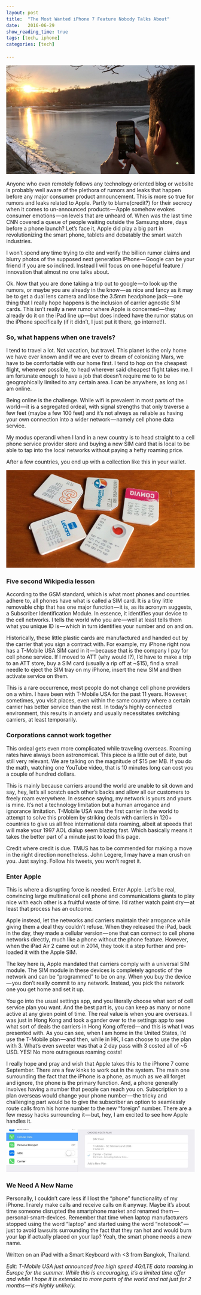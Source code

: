 ```yaml
---
layout:	post
title:	"The Most Wanted iPhone 7 Feature Nobody Talks About"
date:	2016-06-29
show_reading_time: true
tags: [tech, iphone]
categories: [tech]

---
```


![](/img/1*cwo1ebj2Ne4Crj0XzwpAWA.jpeg)

Anyone who even remotely follows any technology oriented blog or website is probably well aware of the plethora of rumors and leaks that happen before any major consumer product announcement. This is more so true for rumors and leaks related to Apple. Partly to blame(credit?) for their secrecy when it comes to un-announced products — Apple somehow evokes consumer emotions — on levels that are unheard of. When was the last time CNN covered a queue of people waiting outside the Samsung store, days before a phone launch? Let’s face it, Apple did play a big part in revolutionizing the smart phone, tablets and debatably the smart watch industries.

I won’t spend any time trying to cite and verify the billion rumor claims and blurry photos of the supposed next generation iPhone — Google can be your friend if you are so inclined. Instead I will focus on one hopeful feature / innovation that almost no one talks about.

Ok. Now that you are done taking a trip out to google — to look up the rumors, or maybe you are already in the know — as nice and fancy as it may be to get a dual lens camera and lose the 3.5mm headphone jack — one thing that I really hope happens is the inclusion of carrier agnostic SIM cards. This isn’t really a new rumor where Apple is concerned — they already do it on the iPad line up — but does indeed have the rumor status on the iPhone specifically (if it didn’t, I just put it there, go internet!).

### **So, what happens when one travels?**

I tend to travel a lot. Not vacation, but travel. This planet is the only home we have ever known and if we are ever to dream of colonizing Mars, we have to be comfortable with our home first. I tend to hop on the cheapest flight, whenever possible, to head wherever said cheapest flight takes me. I am fortunate enough to have a job that doesn’t require me to to be geographically limited to any certain area. I can be anywhere, as long as I am online.

Being online is the challenge. While wifi is prevalent in most parts of the world — it is a segregated ordeal, with signal strengths that only traverse a few feet (maybe a few 100 feet) and it’s not always as reliable as having your own connection into a wider network — namely cell phone data service.

My modus operandi when I land in a new country is to head straight to a cell phone service provider store and buying a new SIM card that is local to be able to tap into the local networks without paying a hefty roaming price.

After a few countries, you end up with a collection like this in your wallet.

![](/img/1*DXwVld0kkqFswSE9IjFyXg.jpeg)


### **Five second Wikipedia lesson**
According to the GSM standard, which is what most phones and countries adhere to, all phones have what is called a SIM card. It is a tiny little removable chip that has one major function — it is, as its acronym suggests, a Subscriber Identification Module. In essence, it identifies your device to the cell networks. I tells the world who you are — well at least tells them what you unique ID is — which in turn identifies your number and on and on.

Historically, these little plastic cards are manufactured and handed out by the carrier that you sign a contract with. For example, my iPhone right now has a T-Mobile USA SIM card in it — because that is the company I pay for cell phone service. If I moved to ATT (why would I?), I’d have to make a trip to an ATT store, buy a SIM card (usually a rip off at ~$15), find a small needle to eject the SIM tray on my iPhone, insert the new SIM and then activate service on them.

This is a rare occurrence, most people do not change cell phone providers on a whim. I have been with T-Mobile USA for the past 11 years. However, sometimes, you visit places, even within the same country where a certain carrier has better service than the rest. In today’s highly connected environment, this results in anxiety and usually necessitates switching carriers, at least temporarily.

### Corporations cannot work together

This ordeal gets even more complicated while traveling overseas. Roaming rates have always been astronomical. This piece is a little out of date, but still very relevant. We are talking on the magnitude of $15 per MB. If you do the math, watching one YouTube video, that is 10 minutes long can cost you a couple of hundred dollars.

This is mainly because carriers around the world are unable to sit down and say, hey, let’s all scratch each other’s backs and allow all our customers to freely roam everywhere. In essence saying, my network is yours and yours is mine. It’s not a technology limitation but a human arrogance and ignorance limitation. T-Mobile USA was the first carrier in the world to attempt to solve this problem by striking deals with carriers in 120+ countries to give us all free international data roaming, albeit at speeds that will make your 1997 AOL dialup seem blazing fast. Which basically means it takes the better part of a minute just to load this page.

Credit where credit is due. TMUS has to be commended for making a move in the right direction nonetheless. John Legere, I may have a man crush on you. Just saying. Follow his tweets, you won’t regret it.

### Enter Apple

This is where a disrupting force is needed. Enter Apple. Let’s be real, convincing large multinational cell phone and communications giants to play nice with each other is a fruitful waste of time. I’d rather watch paint dry — at least that process has an outcome.

Apple instead, let the networks and carriers maintain their arrogance while giving them a deal they couldn’t refuse. When they released the iPad, back in the day, they made a cellular version — one that can connect to cell phone networks directly, much like a phone without the phone feature. However, when the iPad Air 2 came out in 2014, they took it a step further and pre-loaded it with the Apple SIM.

The key here is, Apple mandated that carriers comply with a universal SIM module. The SIM module in these devices is completely agnostic of the network and can be “programmed” to be on any. When you buy the device — you don’t really commit to any network. Instead, you pick the network one you get home and set it up.

You go into the usual settings app, and you literally choose what sort of cell service plan you want. And the best part is, you can keep as many or none active at any given point of time. The real value is when you are overseas. I was just in Hong Kong and took a gander over to the settings app to see what sort of deals the carriers in Hong Kong offered — and this is what I was presented with. As you can see, when I am home in the United States, I’d use the T-Mobile plan — and then, while in HK, I can choose to use the plan with 3. What’s even sweeter was that a 2 day pass with 3 costed all of ~5 USD. YES! No more outrageous roaming costs!

I really hope and pray and wish that Apple takes this to the iPhone 7 come September. There are a few kinks to work out in the system. The main one surrounding the fact that the iPhone is a phone, as much as we all forget and ignore, the phone is the primary function. And, a phone generally involves having a number that people can reach you on. Subscription to a plan overseas would change your phone number — the tricky and challenging part would be to give the subscriber an option to seamlessly route calls from his home number to the new “foreign” number. There are a few messy hacks surrounding it — but, hey, I am excited to see how Apple handles it.

![](/img/1*WwuILIBWJxD4vn4_soBfSw.jpeg)

### We Need A New Name

Personally, I couldn’t care less if I lost the “phone” functionality of my iPhone. I rarely make calls and receive calls on it anyway. Maybe it’s about time someone disrupted the smartphone market and renamed them — personal-smart-devices. Remember that time when laptop manufacturers stopped using the word “laptop” and started using the word “notebook” — just to avoid lawsuits surrounding the fact that they ran hot and would burn your lap if actually placed on your lap? Yeah, the smart phone needs a new name.

Written on an iPad with a Smart Keyboard with <3 from Bangkok, Thailand.

*Edit: T-Mobile USA just announced free high speed 4G/LTE data roaming in Europe for the summer. While this is encouraging, it’s a limited time offer and while I hope it is extended to more parts of the world and not just for 2 months — it’s highly unlikely.*

  